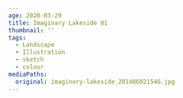 ```yaml
---
age: 2020-03-29
title: Imaginary Lakeside 01
thumbnail: ''
tags:
  - Landscape
  - Illustration
  - sketch
  - colour
mediaPaths:
  original: imaginary-lakeside_201406021546.jpg
---
```


